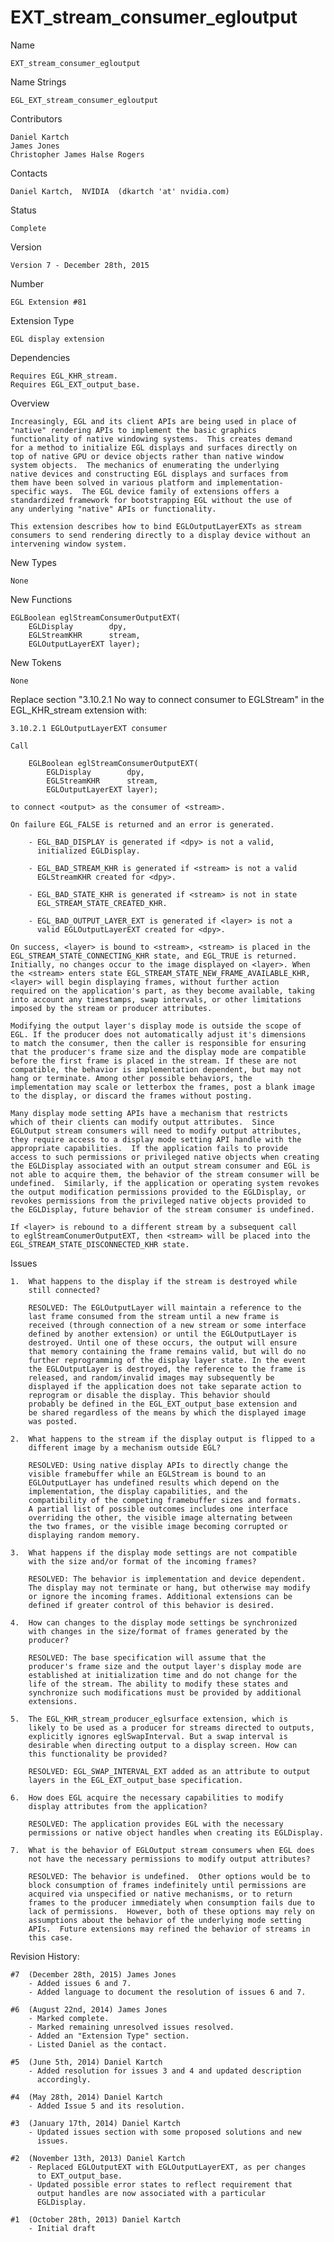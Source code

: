 # EXT_stream_consumer_egloutput

Name

    EXT_stream_consumer_egloutput

Name Strings

    EGL_EXT_stream_consumer_egloutput

Contributors

    Daniel Kartch
    James Jones
    Christopher James Halse Rogers

Contacts

    Daniel Kartch,  NVIDIA  (dkartch 'at' nvidia.com)

Status

    Complete

Version

    Version 7 - December 28th, 2015

Number

    EGL Extension #81

Extension Type

    EGL display extension

Dependencies

    Requires EGL_KHR_stream.
    Requires EGL_EXT_output_base.

Overview

    Increasingly, EGL and its client APIs are being used in place of
    "native" rendering APIs to implement the basic graphics
    functionality of native windowing systems.  This creates demand
    for a method to initialize EGL displays and surfaces directly on
    top of native GPU or device objects rather than native window
    system objects.  The mechanics of enumerating the underlying
    native devices and constructing EGL displays and surfaces from
    them have been solved in various platform and implementation-
    specific ways.  The EGL device family of extensions offers a
    standardized framework for bootstrapping EGL without the use of
    any underlying "native" APIs or functionality.

    This extension describes how to bind EGLOutputLayerEXTs as stream
    consumers to send rendering directly to a display device without an
    intervening window system.

New Types

    None

New Functions

    EGLBoolean eglStreamConsumerOutputEXT(
        EGLDisplay        dpy,
        EGLStreamKHR      stream,
        EGLOutputLayerEXT layer);

New Tokens

    None

Replace section "3.10.2.1 No way to connect consumer to EGLStream" in
the EGL_KHR_stream extension with:

    3.10.2.1 EGLOutputLayerEXT consumer

    Call 

        EGLBoolean eglStreamConsumerOutputEXT(
            EGLDisplay        dpy,
            EGLStreamKHR      stream,
            EGLOutputLayerEXT layer);

    to connect <output> as the consumer of <stream>.

    On failure EGL_FALSE is returned and an error is generated.

        - EGL_BAD_DISPLAY is generated if <dpy> is not a valid,
          initialized EGLDisplay.

        - EGL_BAD_STREAM_KHR is generated if <stream> is not a valid
          EGLStreamKHR created for <dpy>.

        - EGL_BAD_STATE_KHR is generated if <stream> is not in state
          EGL_STREAM_STATE_CREATED_KHR.

        - EGL_BAD_OUTPUT_LAYER_EXT is generated if <layer> is not a
          valid EGLOutputLayerEXT created for <dpy>.

    On success, <layer> is bound to <stream>, <stream> is placed in the
    EGL_STREAM_STATE_CONNECTING_KHR state, and EGL_TRUE is returned.
    Initially, no changes occur to the image displayed on <layer>. When
    the <stream> enters state EGL_STREAM_STATE_NEW_FRAME_AVAILABLE_KHR,
    <layer> will begin displaying frames, without further action
    required on the application's part, as they become available, taking
    into account any timestamps, swap intervals, or other limitations
    imposed by the stream or producer attributes.

    Modifying the output layer's display mode is outside the scope of
    EGL. If the producer does not automatically adjust it's dimensions
    to match the consumer, then the caller is responsible for ensuring
    that the producer's frame size and the display mode are compatible
    before the first frame is placed in the stream. If these are not
    compatible, the behavior is implementation dependent, but may not
    hang or terminate. Among other possible behaviors, the
    implementation may scale or letterbox the frames, post a blank image
    to the display, or discard the frames without posting.

    Many display mode setting APIs have a mechanism that restricts
    which of their clients can modify output attributes.  Since
    EGLOutput stream consumers will need to modify output attributes,
    they require access to a display mode setting API handle with the
    appropriate capabilities.  If the application fails to provide
    access to such permissions or privileged native objects when creating
    the EGLDisplay associated with an output stream consumer and EGL is
    not able to acquire them, the behavior of the stream consumer will be
    undefined.  Similarly, if the application or operating system revokes
    the output modification permissions provided to the EGLDisplay, or
    revokes permissions from the privileged native objects provided to
    the EGLDisplay, future behavior of the stream consumer is undefined.

    If <layer> is rebound to a different stream by a subsequent call
    to eglStreamConumerOutputEXT, then <stream> will be placed into the
    EGL_STREAM_STATE_DISCONNECTED_KHR state.

Issues

    1.  What happens to the display if the stream is destroyed while
        still connected?

        RESOLVED: The EGLOutputLayer will maintain a reference to the
        last frame consumed from the stream until a new frame is
        received (through connection of a new stream or some interface
        defined by another extension) or until the EGLOutputLayer is
        destroyed. Until one of these occurs, the output will ensure
        that memory containing the frame remains valid, but will do no
        further reprogramming of the display layer state. In the event
        the EGLOutputLayer is destroyed, the reference to the frame is
        released, and random/invalid images may subsequently be
        displayed if the application does not take separate action to
        reprogram or disable the display. This behavior should
        probably be defined in the EGL_EXT_output_base extension and
        be shared regardless of the means by which the displayed image
        was posted.

    2.  What happens to the stream if the display output is flipped to a
        different image by a mechanism outside EGL?

        RESOLVED: Using native display APIs to directly change the
        visible framebuffer while an EGLStream is bound to an
        EGLOutputLayer has undefined results which depend on the
        implementation, the display capabilities, and the
        compatibility of the competing framebuffer sizes and formats.
        A partial list of possible outcomes includes one interface
        overriding the other, the visible image alternating between
        the two frames, or the visible image becoming corrupted or
        displaying random memory. 

    3.  What happens if the display mode settings are not compatible
        with the size and/or format of the incoming frames?

        RESOLVED: The behavior is implementation and device dependent.
        The display may not terminate or hang, but otherwise may modify
        or ignore the incoming frames. Additional extensions can be
        defined if greater control of this behavior is desired.

    4.  How can changes to the display mode settings be synchronized
        with changes in the size/format of frames generated by the
        producer?

        RESOLVED: The base specification will assume that the
        producer's frame size and the output layer's display mode are
        established at initialization time and do not change for the
        life of the stream. The ability to modify these states and
        synchronize such modifications must be provided by additional
        extensions.

    5.  The EGL_KHR_stream_producer_eglsurface extension, which is
        likely to be used as a producer for streams directed to outputs,
        explicitly ignores eglSwapInterval. But a swap interval is
        desirable when directing output to a display screen. How can
        this functionality be provided?

        RESOLVED: EGL_SWAP_INTERVAL_EXT added as an attribute to output
        layers in the EGL_EXT_output_base specification.

    6.  How does EGL acquire the necessary capabilities to modify
        display attributes from the application?

        RESOLVED: The application provides EGL with the necessary
        permissions or native object handles when creating its EGLDisplay.

    7.  What is the behavior of EGLOutput stream consumers when EGL does
        not have the necessary permissions to modify output attributes?

        RESOLVED: The behavior is undefined.  Other options would be to
        block consumption of frames indefinitely until permissions are
        acquired via unspecified or native mechanisms, or to return
        frames to the producer immediately when consumption fails due to
        lack of permissions.  However, both of these options may rely on
        assumptions about the behavior of the underlying mode setting
        APIs.  Future extensions may refined the behavior of streams in
        this case.

Revision History:

    #7  (December 28th, 2015) James Jones
        - Added issues 6 and 7.
        - Added language to document the resolution of issues 6 and 7.

    #6  (August 22nd, 2014) James Jones
        - Marked complete.
        - Marked remaining unresolved issues resolved.
        - Added an "Extension Type" section.
        - Listed Daniel as the contact.

    #5  (June 5th, 2014) Daniel Kartch
        - Added resolution for issues 3 and 4 and updated description
          accordingly.

    #4  (May 28th, 2014) Daniel Kartch
        - Added Issue 5 and its resolution.

    #3  (January 17th, 2014) Daniel Kartch
        - Updated issues section with some proposed solutions and new
          issues.

    #2  (November 13th, 2013) Daniel Kartch
        - Replaced EGLOutputEXT with EGLOutputLayerEXT, as per changes
          to EXT_output_base.
        - Updated possible error states to reflect requirement that
          output handles are now associated with a particular
          EGLDisplay.

    #1  (October 28th, 2013) Daniel Kartch
        - Initial draft

